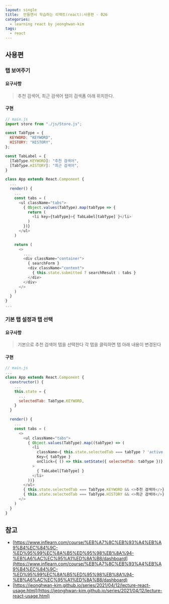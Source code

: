 ```yaml
---
layout: single
title:  만들면서 학습하는 리액트(react):사용편 - 026
categories: 
  - learning react by jeonghwan-kim
tags: 
  - react
---
```


## 사용편

### 탭 보여주기

#### 요구사항

> 추천 검색어, 최근 검색어 탭이 검색폼 아래 위치한다.

#### 구현

```javascript
// main.js
import store from "./js/Store.js";

const TabType = {
  KEYWORD: "KEYWORD",
  HISTORY: "HISTORY",
};

const TabLabel = {
  [TabType.KEYWORD]: "추천 검색어",
  [TabType.HISTORY]: "최근 검색어",
}

class App extends React.Component {
  ...
  render() {
    ...
    const tabs = (
      <ul className="tabs">
        { Object.values(TabType).map(tabType => {
          return (
            <li key={tabType}>{ TabLabel[tabType] }</li>
          )
        })}
      </ul>
    )

    return (
      <>
        ...
        <div className="container">
          { searchForm }
          <div className="content">
            { this.state.submitted ? searchResult : tabs }
          </div>
        </div>
      </>
    )
  }
}
...
```

### 기본 탭 설정과 탭 선택

#### 요구사항

> 기본으로 추천 검색어 탭을 선택한다
> 각 탭을 클릭하면 탭 아래 내용이 변경된다

#### 구현

```javascript
// main.js
...
class App extends React.Component {
  constructor() {
    ...
    this.state = {
      ...
      selectedTab: TabType.KEYWORD,
    }
  }

  render() {
    ...
    const tabs = (
      <>
        <ul className="tabs">
          { Object.values(TabType).map((tabType) => (
            <li
              className={ this.state.selectedTab === tabType ? 'active' : ''}
              Key={ tabType }
              onClick={ () => this.setState({ selectedTab: tabType })}
            >
              { TabLabel[TabType] }
            </li>
          ))}
        </ul>
        { this.state.selectedTab === TabType.KEYWORD && <>추천 검색어</>}
        { this.state.selectedTab === TabType.HISTORY && <>최근 검색어</>}
      </>
    )
  }
}
```

## 참고
- [https://www.inflearn.com/course/%EB%A7%8C%EB%93%A4%EB%A9%B4%EC%84%9C-%ED%95%99%EC%8A%B5%ED%95%98%EB%8A%94-%EB%A6%AC%EC%95%A1%ED%8A%B8/dashboard](https://www.inflearn.com/course/%EB%A7%8C%EB%93%A4%EB%A9%B4%EC%84%9C-%ED%95%99%EC%8A%B5%ED%95%98%EB%8A%94-%EB%A6%AC%EC%95%A1%ED%8A%B8/dashboard)
- [https://jeonghwan-kim.github.io/series/2021/04/12/lecture-react-usage.html](https://jeonghwan-kim.github.io/series/2021/04/12/lecture-react-usage.html)